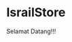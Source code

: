 # IsrailStore

Selamat Datang!!! 
<html>
<head>
    <title>Form Pembayaran</title>
    <style>
        .container {
            max-width: 400px;
            margin: 0 auto;
            padding: 20px;
            border: 1px solid #ccc;
            border-radius: 5px;
        }

        .form-group {
            margin-bottom: 20px;
        }

        .form-group label {
            display: block;
            margin-bottom: 5px;
        }

        .form-group input {
            width: 100%;
            padding: 10px;
            border: 1px solid #ccc;
            border-radius: 5px;
        }

        .form-group select {
            width: 100%;
            padding: 10px;
            border: 1px solid #ccc;
            border-radius: 5px;
        }

        .form-group button {
            background-color: #04AA6D;
            color: white;
            padding: 10px 20px;
            border: none;
            border-radius: 5px;
            cursor: pointer;
        }
    </style>
</head>
<body>
    <div class="container">
        <h2>Form Pembayaran</h2>
        <form action="https://api.whatsapp.com/send?phone=082245184223" method="POST">
            <div class="form-group">
                <label for="nama">Nama</label>
                <input type="text" id="nama" name="nama" required>
            </div>
            <div class="form-group">
                <label for="nomor">Nomor</label>
                <input type="nomor" id="nomor" name="nomor" required>
            </div>
            <div class="form-group">
                <label for="jumlah">Nominal</label>
                <input type="number" id="jumlah" name="jumlah" required>
            </div>
            <div class="form-group">
                <label for="metode">Metode Pembayaran</label>
                <select id="metode" name="metode" required>
                    <option value="transfer">Minjem</option>
                    <option value="tunai">Tunai</option>
                </select>
            </div>
            <div class="form-group">
                <button type="submit">Kirim Pembayaran</button>
            </div>
        </form>
    </div>
</body>
</html>
